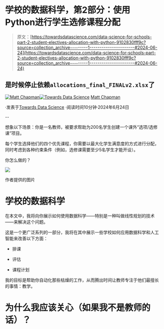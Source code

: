 # 学校的数据科学，第2部分：使用Python进行学生选修课程分配

> 原文：[https://towardsdatascience.com/data-science-for-schools-part-2-student-electives-allocation-with-python-9102830fff9c?source=collection_archive---------1-----------------------#2024-06-24](https://towardsdatascience.com/data-science-for-schools-part-2-student-electives-allocation-with-python-9102830fff9c?source=collection_archive---------1-----------------------#2024-06-24)

## 是时候停止依赖`allocations_final_FINALv2.xlsx`了

[](https://medium.com/@mattchapmanmsc?source=post_page---byline--9102830fff9c--------------------------------)[![Matt Chapman](../Images/7511deb8d9ed408ece21031f6614c532.png)](https://medium.com/@mattchapmanmsc?source=post_page---byline--9102830fff9c--------------------------------)[](https://towardsdatascience.com/?source=post_page---byline--9102830fff9c--------------------------------)[![Towards Data Science](../Images/a6ff2676ffcc0c7aad8aaf1d79379785.png)](https://towardsdatascience.com/?source=post_page---byline--9102830fff9c--------------------------------) [Matt Chapman](https://medium.com/@mattchapmanmsc?source=post_page---byline--9102830fff9c--------------------------------)

·发表于[Towards Data Science](https://towardsdatascience.com/?source=post_page---byline--9102830fff9c--------------------------------) ·阅读时间10分钟·2024年6月24日

--

想象以下场景：你是一名教师，被要求帮助为200名学生创建一个课外“选项/选修课”项目。

每个学生选择他们的四个优先课程，你需要以最大化学生满意度的方式进行分配，同时考虑到各种约束条件（例如，选修课需要至少5名学生才能开设）。

你怎么做的？

![](../Images/125de72025669ce6c2e9678a306e9045.png)

作者提供的图片

# 学校的数据科学

在本文中，我将向你展示如何使用数据科学——特别是一种叫做线性规划的技术——来解决这个问题。

这是一个更广泛系列的一部分，我将在其中展示一些学校如何应用数据科学和人工智能来改善以下方面：

+   排课

+   评估

+   课程计划

我的目标是帮助你自动化那些枯燥的工作，从而腾出时间让教师专注于他们最擅长的事情：教学。

# 为什么我应该关心（如果我不是教师的话）？
